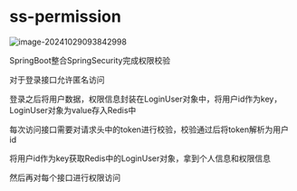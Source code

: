 # ss-permission

![image-20241029093842998](https://gitee.com/coder_zfl/markdown-image-cloud-drive/raw/master/markdown/202410290938110.png)

SpringBoot整合SpringSecurity完成权限校验

对于登录接口允许匿名访问

登录之后将用户数据，权限信息封装在LoginUser对象中，将用户id作为key，LoginUser对象为value存入Redis中

每次访问接口需要对请求头中的token进行校验，校验通过后将token解析为用户id

将用户id作为key获取Redis中的LoginUser对象，拿到个人信息和权限信息

然后再对每个接口进行权限访问
